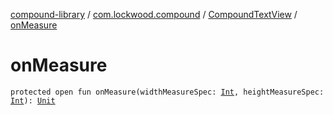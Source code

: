 [compound-library](../../index.md) / [com.lockwood.compound](../index.md) / [CompoundTextView](index.md) / [onMeasure](./on-measure.md)

# onMeasure

`protected open fun onMeasure(widthMeasureSpec: `[`Int`](https://kotlinlang.org/api/latest/jvm/stdlib/kotlin/-int/index.html)`, heightMeasureSpec: `[`Int`](https://kotlinlang.org/api/latest/jvm/stdlib/kotlin/-int/index.html)`): `[`Unit`](https://kotlinlang.org/api/latest/jvm/stdlib/kotlin/-unit/index.html)